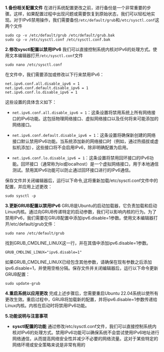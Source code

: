 **1.备份相关配置文件**
在进行系统配置更改之前，进行备份是一个非常重要的步骤。这样，如果配置过程中出现问题或需要恢复到原始状态，我们可以轻松地实现。对于IPv6禁用操作，我们需要备份`/etc/default/grub`和`/etc/sysctl.conf`这两个文件

```
sudo cp -v /etc/default/grub /etc/default/grub.bak
sudo cp -v /etc/sysctl.conf /etc/sysctl.conf.bak
```

**2.修改sysctl配置以禁用IPv6**
我们可以直接控制系统内核对IPv6的处理方式。使用文本编辑器打开`/etc/sysctl.conf`文件
```
sudo nano /etc/sysctl.conf
```
在文件中，我们需要添加或修改以下行来禁用IPv6：
```
net.ipv6.conf.all.disable_ipv6 = 1
net.ipv6.conf.default.disable_ipv6 = 1
net.ipv6.conf.lo.disable_ipv6 = 1
```
这些设置的具体含义如下：

- `net.ipv6.conf.all.disable_ipv6 = 1`：这条设置将禁用系统上所有网络接口的IPv6功能。这包括物理网络接口、虚拟网络接口以及任何将来可能添加的网络接口。

- `net.ipv6.conf.default.disable_ipv6 = 1`：这条设置将确保新创建的网络接口默认禁用IPv6功能。当系统添加新的网络接口时（例如，通过热插拔或虚拟机添加），这些接口将不会启用IPv6，除非明确配置为启用。

- `net.ipv6.conf.lo.disable_ipv6 = 1`：这条设置将禁用回环接口的IPv6功能。回环接口（通常称为lo或localhost）是一个虚拟网络接口，用于本地通信测试。禁用其IPv6功能可以防止通过回环接口进行的IPv6通信。

保存文件并关闭编辑器后，运行以下命令,这将重新加载/etc/sysctl.conf文件中的配置，并应用上述更改：
```
sudo sysctl -p
```

**3.更新GRUB配置以禁用IPv6**
GRUB是Ubuntu的启动加载器，它负责加载和启动Linux内核。通过向GRUB传递特定的启动参数，我们可以影响内核的行为。为了禁用IPv6，我们需要在GRUB配置中添加ipv6.disable=1参数。使用文本编辑器打开/etc/default/grub文件：
```
sudo nano /etc/default/grub
```
找到GRUB_CMDLINE_LINUX这一行，并在其值中添加ipv6.disable=1参数。
```
GRUB_CMDLINE_LINUX="ipv6.disable=1"
```
如果GRUB_CMDLINE_LINUX已经包含其他参数，请确保在现有参数之后添加ipv6.disable=1，并使用空格分隔。保存文件并关闭编辑器后，运行以下命令更新GRUB配置：
```
sudo update-grub
```

**4.重启系统以应用更改**
完成上述步骤后，您需要重启Ubuntu 22.04系统以使所有更改生效。重启过程中，GRUB将加载新的配置，并将ipv6.disable=1参数传递给Linux内核。内核在启动时将禁用IPv6功能。

**5.功能说明与注意事项**

- **sysctl配置的功能**
通过修改/etc/sysctl.conf文件，我们可以直接控制系统内核对IPv6的处理方式。禁用IPv6功能可以确保系统不会尝试使用IPv6地址进行网络通信，从而提高网络安全性并减少不必要的网络流量。这对于某些特定的网络环境或安全策略来说是非常有用的
